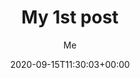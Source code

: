 ---
title: "My 1st post" # 文章标题
date: 2020-09-15T11:30:03+00:00 # 文章发布日期和时间（ISO8601格式）
# weight: 1 # 优先级权重，用于排序（未启用）
# aliases: ["/first"] # 指定文章的别名路径，支持旧路径重定向
tags: ["first"] # 标签，用于对文章进行分类
author: "Me" # 单作者的名称
# author: ["Me", "You"] # 多作者名称列表（可以指定多个作者）
showToc: true # 是否在页面中显示目录（Table of Contents）
TocOpen: false # 页面加载时目录是否默认展开
draft: true # 是否将文章设置为草稿（草稿不会在正式发布中显示）
hidemeta: false # 是否隐藏元信息（如发布日期、作者等）
comments: true # 是否启用评论功能
description: "Desc Text." # 页面描述文字，用于SEO
canonicalURL: "https://canonical.url/to/page" # 正文的首选URL（canonical链接）
disableHLJS: true # 禁用代码高亮（Highlight.js）
disableShare: false # 是否禁用分享功能
disableHLJS: false # 再次设置是否禁用代码高亮（可能为冗余设置）
hideSummary: false # 是否隐藏文章摘要
searchHidden: true # 是否从站点搜索中隐藏文章
ShowReadingTime: true # 是否显示阅读时间
ShowBreadCrumbs: true # 是否在页面显示面包屑导航
ShowPostNavLinks: true # 是否启用上一篇、下一篇导航链接
ShowWordCount: true # 是否显示文章的字数统计
ShowRssButtonInSectionTermList: true # 是否在分类/标签页中显示RSS按钮
UseHugoToc: true # 是否使用Hugo生成的目录

cover: # 封面图片配置
    image: "<image path/url>" # 封面图片的路径或URL
    alt: "<alt text>" # 图片的替代文字，辅助功能或图片加载失败时显示
    caption: "<text>" # 图片下显示的标题或说明文字
    relative: false # 如果使用页面包，是否设置图片路径为相对路径
    hidden: true # 是否仅在当前页面隐藏封面图片

editPost: # 页面“编辑此文章”功能配置
    URL: "https://github.com/lanshi47/hugo_blog/content" # 仓库中文章存储路径的URL
    Text: "Suggest Changes" # 链接的文字说明，例如“建议更改”
    appendFilePath: true # 是否将文件路径附加到编辑链接URL中
---